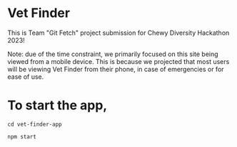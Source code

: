 # Vet Finder

This is Team "Git Fetch" project submission for Chewy Diversity Hackathon 2023!

Note: due of the time constraint, we primarily focused on this site being viewed from a mobile device. This is because we projected that most users will be viewing Vet Finder from their phone, in case of emergencies or for ease of use. 
# To start the app,
`cd vet-finder-app`

`npm start`